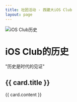 ```yaml
---
title: 社团活动 - 西建大iOS Club
layout: page
---
```


  <div class="flex flex-col min-h-screen">
    <div class="text-center py-12">
      <!-- 历史图片 -->
      <img
        src="/Centre/History.jpg"
        alt="iOS Club历史"
        class="w-[40%] max-w-xl mx-auto"
      />
      <!-- 渐变标题 -->
      <div class="flex justify-center items-center my-6">
        <h1 class="text-gradient text-4xl md:text-5xl font-bold">
          iOS Club的历史
        </h1>
      </div>
      <!-- 引用语 -->
      <p class="text-secondary text-xl md:text-2xl font-semibold italic">
        "历史是时代的见证"
      </p>
    </div>
    <!-- 历史卡片网格 -->
    <div class="flex justify-center items-center pb-16">
      <div class="grid grid-cols-1 md:grid-cols-2 gap-6 w-[80%] max-w-6xl my-12">
        <a 
          v-for="card in cards"
          :key="card.title"
          :href="card.url"
          class="transition-transform duration-300 hover:scale-[1.02]"
        >
          <div class="card bg-white rounded-xl shadow-md p-6 h-48 flex flex-col justify-center">
            <h2 class="text-xl font-bold text-gray-800 mb-3">{{ card.title }}</h2>
            <p class="text-gray-500">{{ card.content }}</p>
          </div>
        </a>
      </div>
    </div>
  </div>

<script setup>
const cards = [
  {
    title: "总述",
    content: "我们社团从何而来，又要到哪里去，这是一个值得思考的问题",
    url: "/Article/History-Overview"
  },
  {
    title: "创社时代",
    content: "社团的开始总是有着一段传奇故事",
    url: "/Article/History-Founding"
  },
  {
    title: "邵韩之治",
    content: "解决完社团的初步建设，接下来就要进行社团的发展了",
    url: "/Article/History-Shao Han's Reign"
  }
];
</script>